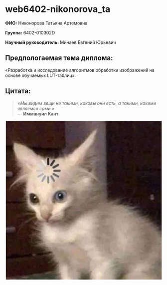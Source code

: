 # web6402-nikonorova_ta

**ФИО:** Никонорова Татьяна Артемовна

**Группа:** 6402-010302D

**Научный руководитель:** Минаев Евгений Юрьевич

## Предпологаемая тема диплома: 
«Разработка и исследование алгоритмов обработки изображений на основе обучаемых LUT-таблиц»

## Цитата:
> *«Мы видим вещи не такими, каковы они есть, а такими, какими являемся сами.»*  
> — **Иммануил Кант**

<p align="center">
  <img src="image.jpg" alt="Пример изображения" width="500"/>
</p>
